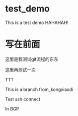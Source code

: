 # test_demo
This is a test demo HAHAHAH!

# 写在前面
这里是我测试git流程的东东

这里再测试一次

TTT

This is a branch from_kongxiaodi

Test ssh connect

In BGP
